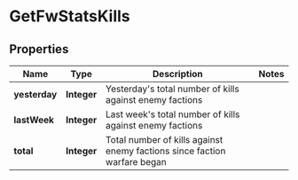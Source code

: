 
# GetFwStatsKills

## Properties
Name | Type | Description | Notes
------------ | ------------- | ------------- | -------------
**yesterday** | **Integer** | Yesterday&#39;s total number of kills against enemy factions | 
**lastWeek** | **Integer** | Last week&#39;s total number of kills against enemy factions | 
**total** | **Integer** | Total number of kills against enemy factions since faction warfare began | 



